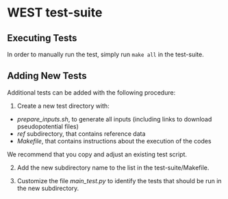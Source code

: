 # WEST test-suite

## Executing Tests

In order to manually run the test, simply run `make all` in the test-suite.

## Adding New Tests
Additional tests can be added with the following procedure:

1) Create a new test directory with:
  - *prepare_inputs.sh*, to generate all inputs (including links to download pseudopotential files)
  - *ref* subdirectory, that contains reference data
  - *Makefile*, that contains instructions about the execution of the codes 

We recommend that you copy and adjust an existing test script.

2) Add the new subdirectory name to the list in the test-suite/Makefile.

3) Customize the file *main_test.py* to identify the tests that should be run in the new subdirectory.

